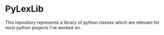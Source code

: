# PyLexLib
This repository represents a library of python classes which are relevant for most python projects I've worked on.
